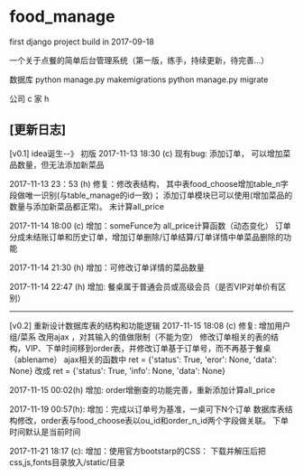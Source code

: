 # food_manage
first django project build in 2017-09-18

一个关于点餐的简单后台管理系统（第一版，练手，持续更新，待完善...）

数据库
python manage.py makemigrations
python manage.py migrate

公司 c
家   h

[更新日志]
------------------------------------------
[v0.1]
idea诞生--》 初版
2017-11-13 18:30 (c)
现有bug: 添加订单， 可以增加菜品数量，但无法添加新菜品

2017-11-13 23：53 (h)
修复：修改表结构， 其中表food_choose增加table_n字段做唯一识别(与table_manage的id一致)；
     添加订单模块已可以使用(增加菜品的数量与添加新菜品都正常)。 未计算all_price

2017-11-14 18:00 (c)
增加：someFunce为 all_price计算函数（动态变化）
     订单分成未结账订单和历史订单，增加订单删除/订单结算/订单详情中单菜品删除的功能

2017-11-14 21:30 (h)
增加：可修改订单详情的菜品数量

2017-11-14 22:47 (h)
增加: 餐桌属于普通会员或高级会员（是否VIP对单价有区别）

----------------------------------------
[v0.2]
重新设计数据库表的结构和功能逻辑
2017-11-15 18:08 (c)
修复: 增加用户组/菜系 改用ajax ，对其输入的值做限制（不能为空）
      修改订单相关的表的结构，VIP、下单时间移到order表，并修改订单基于订单号，而不再基于餐桌（ablename）
      ajax相关的函数中 ret = {'status': True, 'eror': None, 'data': None} 改成 ret = {'status': True, 'info': None, 'data': None}

2017-11-15 00:02(h)
增加: order增删查的功能完善，重新添加计算all_price

2017-11-19 00:57(h):
增加：完成以订单号为基准，一桌可下N个订单
    数据库表结构修改，order表与food_choose表以ou_id和order_n_id两个字段做关联。 下单时间默认是当前时间


2017-11-21 18:17 (c):
增加：使用官方bootstarp的CSS： 下载并解压后把css,js,fonts目录放入/static/目录
    

